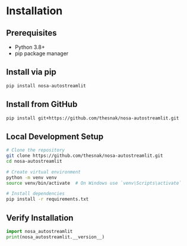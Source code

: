 # Installation

## Prerequisites
- Python 3.8+
- pip package manager

## Install via pip
```bash
pip install nosa-autostreamlit
```

## Install from GitHub

```bash
pip install git+https://github.com/thesnak/nosa-autostreamlit.git
```

## Local Development Setup

```bash
# Clone the repository
git clone https://github.com/thesnak/nosa-autostreamlit.git
cd nosa-autostreamlit

# Create virtual environment
python -m venv venv
source venv/bin/activate  # On Windows use `venv\Scripts\activate`

# Install dependencies
pip install -r requirements.txt
```

## Verify Installation

```python
import nosa_autostreamlit
print(nosa_autostreamlit.__version__)
```